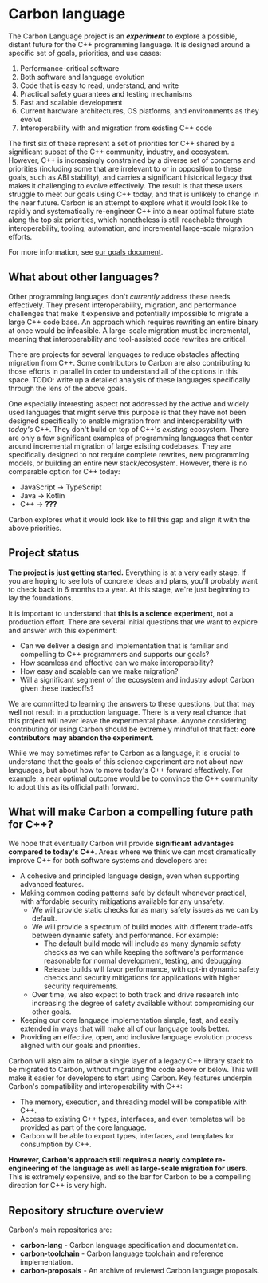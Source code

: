 <!--
Part of the Carbon Language project, under the Apache License v2.0 with LLVM
Exceptions. See /LICENSE for license information.
SPDX-License-Identifier: Apache-2.0 WITH LLVM-exception
-->

# Carbon language

The Carbon Language project is an **_experiment_** to explore a possible,
distant future for the C++ programming language. It is designed around a
specific set of goals, priorities, and use cases:

1.  Performance-critical software
2.  Both software and language evolution
3.  Code that is easy to read, understand, and write
4.  Practical safety guarantees and testing mechanisms
5.  Fast and scalable development
6.  Current hardware architectures, OS platforms, and environments as they
    evolve
7.  Interoperability with and migration from existing C++ code

The first six of these represent a set of priorities for C++ shared by a
significant subset of the C++ community, industry, and ecosystem. However, C++
is increasingly constrained by a diverse set of concerns and priorities
(including some that are irrelevant to or in opposition to these goals, such as
ABI stability), and carries a significant historical legacy that makes it
challenging to evolve effectively. The result is that these users struggle to
meet our goals using C++ today, and that is unlikely to change in the near
future. Carbon is an attempt to explore what it would look like to rapidly and
systematically re-engineer C++ into a near optimal future state along the top
six priorities, which nonetheless is still reachable through interoperability,
tooling, automation, and incremental large-scale migration efforts.

For more information, see [our goals document](docs/project/goals.md).

## What about other languages?

Other programming languages don't _currently_ address these needs effectively.
They present interoperability, migration, and performance challenges that make
it expensive and potentially impossible to migrate a large C++ code base. An
approach which requires rewriting an entire binary at once would be infeasible.
A large-scale migration must be incremental, meaning that interoperability and
tool-assisted code rewrites are critical.

There are projects for several languages to reduce obstacles affecting migration
from C++. Some contributors to Carbon are also contributing to those efforts in
parallel in order to understand all of the options in this space. TODO: write up
a detailed analysis of these languages specifically through the lens of the
above goals.

One especially interesting aspect not addressed by the active and widely used
languages that might serve this purpose is that they have not been designed
specifically to enable migration from and interoperability with _today's_ C++.
They don't build on top of C++'s _existing_ ecosystem. There are only a few
significant examples of programming languages that center around incremental
migration of large existing codebases. They are specifically designed to not
require complete rewrites, new programming models, or building an entire new
stack/ecosystem. However, there is no comparable option for C++ today:

- JavaScript → TypeScript
- Java → Kotlin
- C++ → **???**

Carbon explores what it would look like to fill this gap and align it with the
above priorities.

## Project status

**The project is just getting started.** Everything is at a very early stage. If
you are hoping to see lots of concrete ideas and plans, you'll probably want to
check back in 6 months to a year. At this stage, we're just beginning to lay the
foundations.

It is important to understand that **this is a science experiment**, not a
production effort. There are several initial questions that we want to explore
and answer with this experiment:

- Can we deliver a design and implementation that is familiar and compelling to
  C++ programmers and supports our goals?
- How seamless and effective can we make interoperability?
- How easy and scalable can we make migration?
- Will a significant segment of the ecosystem and industry adopt Carbon given
  these tradeoffs?

We are committed to learning the answers to these questions, but that may well
not result in a production language. There is a very real chance that this
project will never leave the experimental phase. Anyone considering contributing
or using Carbon should be extremely mindful of that fact: **core contributors
may abandon the experiment**.

While we may sometimes refer to Carbon as a language, it is crucial to
understand that the goals of this science experiment are not about new
languages, but about how to move today's C++ forward effectively. For example, a
near optimal outcome would be to convince the C++ community to adopt this as its
official path forward.

## What will make Carbon a compelling future path for C++?

We hope that eventually Carbon will provide **significant advantages compared to
today's C++**. Areas where we think we can most dramatically improve C++ for
both software systems and developers are:

- A cohesive and principled language design, even when supporting advanced
  features.
- Making common coding patterns safe by default whenever practical, with
  affordable security mitigations available for any unsafety.
  - We will provide static checks for as many safety issues as we can by
    default.
  - We will provide a spectrum of build modes with different trade-offs between
    dynamic safety and performance. For example:
    - The default build mode will include as many dynamic safety checks as we
      can while keeping the software's performance reasonable for normal
      development, testing, and debugging.
    - Release builds will favor performance, with opt-in dynamic safety checks
      and security mitigations for applications with higher security
      requirements.
  - Over time, we also expect to both track and drive research into increasing
    the degree of safety available without compromising our other goals.
- Keeping our core language implementation simple, fast, and easily extended in
  ways that will make all of our language tools better.
- Providing an effective, open, and inclusive language evolution process aligned
  with our goals and priorities.

Carbon will also aim to allow a single layer of a legacy C++ library stack to be
migrated to Carbon, without migrating the code above or below. This will make it
easier for developers to start using Carbon. Key features underpin Carbon's
compatibility and interoperability with C++:

- The memory, execution, and threading model will be compatible with C++.
- Access to existing C++ types, interfaces, and even templates will be provided
  as part of the core language.
- Carbon will be able to export types, interfaces, and templates for consumption
  by C++.

**However, Carbon's approach still requires a nearly complete re-engineering of
the language as well as large-scale migration for users.** This is extremely
expensive, and so the bar for Carbon to be a compelling direction for C++ is
very high.

## Repository structure overview

Carbon's main repositories are:

- **carbon-lang** - Carbon language specification and documentation.
- **carbon-toolchain** - Carbon language toolchain and reference implementation.
- **carbon-proposals** - An archive of reviewed Carbon language proposals.
